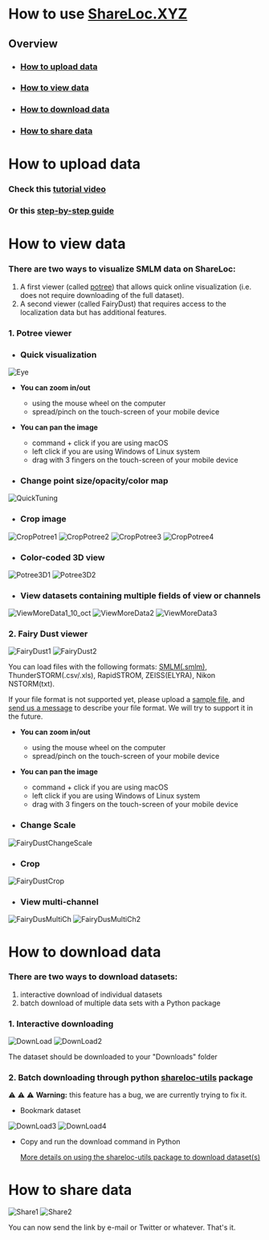 # How to use [ShareLoc.XYZ](shareloc.xyz)
## Overview
* ### [How to upload data](#how-to-upload-data)
* ### [How to view data](#how-to-view-data)
* ### [How to download data](#how-to-download-data)
* ### [How to share data](#how-to-share-data)

# How to upload data

### Check this [tutorial video](https://www.youtube.com/watch?v=tTOkqzr74wg)

### Or this [step-by-step guide](https://slides.imjoy.io/?theme=white&slides=https://github.com/imodpasteur/ShareLoc.XYZ/blob/main/docs/how-to-upload-slides.md)

# How to view data

### There are two ways to visualize SMLM data on ShareLoc: 
1. A first viewer (called [potree](https://github.com/potree/potree)) that allows quick online visualization (i.e. does not require downloading of the full dataset).
2. A second viewer (called FairyDust) that requires access to the localization data but has additional features.

### 1. Potree viewer

* ### Quick visualization

![Eye](https://user-images.githubusercontent.com/56833522/189361693-185ab93e-9bfa-43d5-9480-ec149a4d07ca.png)

* __You can zoom in/out__ 
  * using the mouse wheel on the computer 
  * spread/pinch on the touch-screen of your mobile device
  
* __You can pan the image__ 
  * command + click if you are using macOS
  * left click if you are using Windows of Linux system
  * drag with 3 fingers on the touch-screen of your mobile device

* ### Change point size/opacity/color map

![QuickTuning](https://user-images.githubusercontent.com/56833522/189104817-9916f7dc-213a-4943-8297-f339c7da99bf.png)

* ### Crop image

![CropPotree1](https://user-images.githubusercontent.com/56833522/194925175-6db2907a-5e42-4ad1-8dcd-fea35ad48a77.png)
![CropPotree2](https://user-images.githubusercontent.com/56833522/194925173-0f04ecda-18ee-43ac-814b-0fa7cf27511a.png)
![CropPotree3](https://user-images.githubusercontent.com/56833522/194925170-98c6e4fa-6485-4b84-8a2d-b66670ce0e3e.png)
![CropPotree4](https://user-images.githubusercontent.com/56833522/194925169-77750186-5eef-414e-98d5-a081e74c5352.png)

* ### Color-coded 3D view

![Potree3D1](https://user-images.githubusercontent.com/56833522/191027359-20effa3c-4e68-413f-a60c-8dfb06a49a2c.png)
![Potree3D2](https://user-images.githubusercontent.com/56833522/191027371-d398dbc0-0ffd-402d-ba02-7a582e2dd3ef.png)

* ### View datasets containing multiple fields of view or channels

![ViewMoreData1_10_oct](https://user-images.githubusercontent.com/56833522/194923246-031b5080-5829-43fd-ac35-aa594553193f.png)
![ViewMoreData2](https://user-images.githubusercontent.com/56833522/191019761-d49f5c9f-1920-4e1e-bc93-8d665377b89e.png)
![ViewMoreData3](https://user-images.githubusercontent.com/56833522/191019774-af3a121b-e9c1-4f45-867a-f362e8b406da.png)

### 2. Fairy Dust viewer

![FairyDust1](https://user-images.githubusercontent.com/56833522/191028971-22d513e1-2112-4ec3-bc37-3f1f9736f3c8.png)
![FairyDust2](https://user-images.githubusercontent.com/56833522/191030361-d3b41a17-f85a-4f26-a8ad-e2d7d801be1d.png)


You can load files with the following formats: [SMLM(.smlm)](https://github.com/imodpasteur/smlm-file-format), ThunderSTORM(.csv/.xls), RapidSTROM, ZEISS(ELYRA), Nikon NSTORM(txt).

If your file format is not supported yet, please upload a [sample file](https://www.dropbox.com/request/IyZ7HkzHUpB0t5Mkp46l), and [send us a message](https://oeway.typeform.com/to/rdkPmd?typeform-source=shareloc.xyz) to describe your file format. We will try to support it in the future.

* __You can zoom in/out__ 
  * using the mouse wheel on the computer 
  * spread/pinch on the touch-screen of your mobile device
* __You can pan the image__ 
  * command + click if you are using macOS
  * left click if you are using Windows of Linux system
  * drag with 3 fingers on the touch-screen of your mobile device

* ### Change Scale

![FairyDustChangeScale](https://user-images.githubusercontent.com/56833522/191032636-0ad0b481-4c13-4ef3-9ccb-df2d762fc5e0.png)

* ### Crop

![FairyDustCrop](https://user-images.githubusercontent.com/56833522/191032709-0e107b6c-eec7-441a-baf9-935cffb5ee45.png)

* ### View multi-channel

![FairyDusMultiCh](https://user-images.githubusercontent.com/56833522/191032732-36ccd859-5f85-4aef-8414-57a97844d689.png)
![FairyDusMultiCh2](https://user-images.githubusercontent.com/56833522/191032741-c0776e2d-f54e-49d5-b679-6b6c2e65e37f.png)

# How to download data
### There are two ways to download datasets: 
1. interactive download of individual datasets
2. batch download of multiple data sets with a Python package

### 1. Interactive downloading

![DownLoad](https://user-images.githubusercontent.com/56833522/191034255-9915989c-7fcb-4720-bef8-1c5dc67b6f96.png)
![DownLoad2](https://user-images.githubusercontent.com/56833522/191034266-a0920040-905f-4db7-be1c-edabff700eb6.png)

The dataset should be downloaded to your  "Downloads" folder


### 2. Batch downloading through python [shareloc-utils](https://github.com/imodpasteur/shareloc-utils) package

:warning: :warning: :warning: __Warning:__ this feature has a bug, we are currently trying to fix it.

* Bookmark dataset

![DownLoad3](https://user-images.githubusercontent.com/56833522/191036647-ed94ef13-790d-4fe5-84b3-8f8f3723e39c.png)
![DownLoad4](https://user-images.githubusercontent.com/56833522/191036167-1ab24b9e-0d0c-4b9b-a6d8-3567de1fdfc3.png)

* Copy and run the download command in Python

  [More details on using the shareloc-utils package to download dataset(s)](https://github.com/imodpasteur/shareloc-utils#shareloc-utilities)

# How to share data

![Share1](https://user-images.githubusercontent.com/56833522/191036907-944ca0fa-094b-420e-aa40-d1d3245d80de.png)
![Share2](https://user-images.githubusercontent.com/56833522/191037526-5f8c1f18-10b6-408c-9582-3b1b769a9955.png)

You can now send the link by e-mail or Twitter or whatever. That's it.



